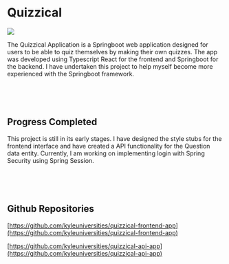 # Quizzical

![](../resources/project/quizzical/image.png)

The Quizzical Application is a Springboot web application designed for users to be able to quiz
themselves by making their own quizzes. The app was developed using Typescript React for
the frontend and Springboot for the backend. I have undertaken this project to help myself become
more experienced with the Springboot framework.

&nbsp;

&nbsp;

## Progress Completed

This project is still in its early stages. I have designed the style stubs for the frontend interface
and have created a API functionality for the Question data entity. Currently, I am working on
implementing login with Spring Security using Spring Session.

&nbsp;

&nbsp;

## Github Repositories

[https://github.com/kyleuniversities/quizzical-frontend-app](https://github.com/kyleuniversities/quizzical-frontend-app)

[https://github.com/kyleuniversities/quizzical-api-app](https://github.com/kyleuniversities/quizzical-api-app)
